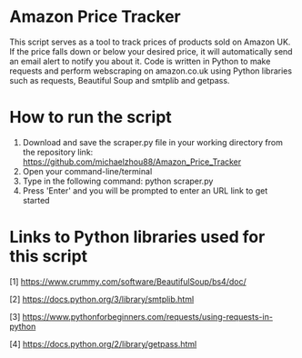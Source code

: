 ﻿# Amazon Price Tracker
This script serves as a tool to track prices of products sold on Amazon UK. If the price falls down or below your desired price, it will automatically send an email alert to notify you about it. Code is written in Python to make requests and perform webscraping on amazon.co.uk using Python libraries such as requests, Beautiful Soup and smtplib and getpass. 

# How to run the script
1. Download and save the scraper.py file in your working directory from the repository link: https://github.com/michaelzhou88/Amazon_Price_Tracker
2. Open your command-line/terminal 
3. Type in the following command: python scraper.py
4. Press 'Enter' and you will be prompted to enter an URL link to get started

# Links to Python libraries used for this script
[1] https://www.crummy.com/software/BeautifulSoup/bs4/doc/

[2] https://docs.python.org/3/library/smtplib.html

[3] https://www.pythonforbeginners.com/requests/using-requests-in-python

[4] https://docs.python.org/2/library/getpass.html

